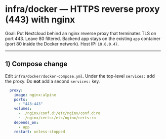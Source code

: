 # infra/docker — HTTPS reverse proxy (443) with nginx

Goal: Put Nextcloud behind an nginx reverse proxy that terminates TLS on port 443. Leave 80 filtered. Backend app stays on the existing `app` container (port 80 inside the Docker network). Host IP: `10.0.0.47`.

---

## 1) Compose change

Edit `infra/docker/docker-compose.yml`. Under the top-level `services:` add the proxy. Do **not** add a second `services:` key.

```yaml
  proxy:
    image: nginx:alpine
    ports:
      - "443:443"
    volumes:
      - ./nginx/conf.d:/etc/nginx/conf.d:ro
      - ./nginx/certs:/etc/nginx/certs:ro
    depends_on:
      - app
    restart: unless-stopped
